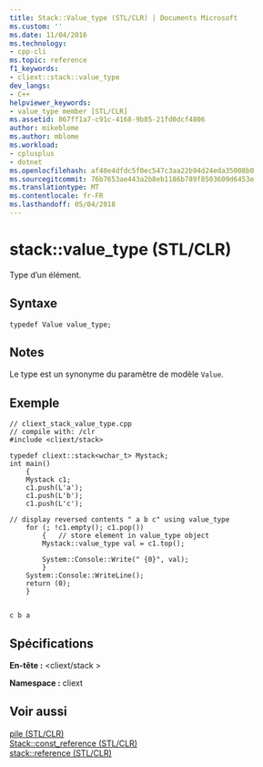 ```yaml
---
title: Stack::Value_type (STL/CLR) | Documents Microsoft
ms.custom: ''
ms.date: 11/04/2016
ms.technology:
- cpp-cli
ms.topic: reference
f1_keywords:
- cliext::stack::value_type
dev_langs:
- C++
helpviewer_keywords:
- value_type member [STL/CLR]
ms.assetid: 867ff1a7-c91c-4168-9b85-21fd0dcf4806
author: mikeblome
ms.author: mblome
ms.workload:
- cplusplus
- dotnet
ms.openlocfilehash: af40e4dfdc5f0ec547c3aa22b94d24eda35008b0
ms.sourcegitcommit: 76b7653ae443a2b8eb1186b789f8503609d6453e
ms.translationtype: MT
ms.contentlocale: fr-FR
ms.lasthandoff: 05/04/2018
---
```

# <a name="stackvaluetype-stlclr"></a>stack::value_type (STL/CLR)
Type d’un élément.  
  
## <a name="syntax"></a>Syntaxe  
  
```  
typedef Value value_type;  
```  
  
## <a name="remarks"></a>Notes  
 Le type est un synonyme du paramètre de modèle `Value`.  
  
## <a name="example"></a>Exemple  
  
```  
// cliext_stack_value_type.cpp   
// compile with: /clr   
#include <cliext/stack>   
  
typedef cliext::stack<wchar_t> Mystack;   
int main()   
    {   
    Mystack c1;   
    c1.push(L'a');   
    c1.push(L'b');   
    c1.push(L'c');   
  
// display reversed contents " a b c" using value_type   
    for (; !c1.empty(); c1.pop())   
        {   // store element in value_type object   
        Mystack::value_type val = c1.top();   
  
        System::Console::Write(" {0}", val);   
        }   
    System::Console::WriteLine();   
    return (0);   
    }  
  
```  
  
```Output  
c b a  
```  
  
## <a name="requirements"></a>Spécifications  
 **En-tête :** \<cliext/stack >  
  
 **Namespace :** cliext  
  
## <a name="see-also"></a>Voir aussi  
 [pile (STL/CLR)](../dotnet/stack-stl-clr.md)   
 [Stack::const_reference (STL/CLR)](../dotnet/stack-const-reference-stl-clr.md)   
 [stack::reference (STL/CLR)](../dotnet/stack-reference-stl-clr.md)